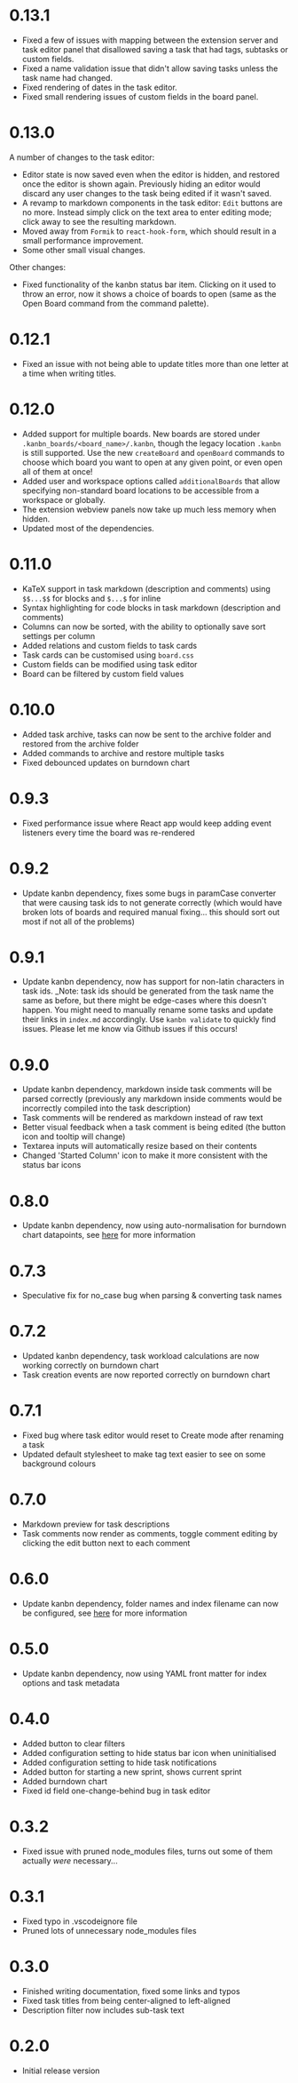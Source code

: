 # 0.13.1

* Fixed a few of issues with mapping between the extension server and task editor panel that disallowed saving a task that had tags, subtasks or custom fields.
* Fixed a name validation issue that didn't allow saving tasks unless the task name had changed.
* Fixed rendering of dates in the task editor.
* Fixed small rendering issues of custom fields in the board panel.

# 0.13.0

A number of changes to the task editor:
* Editor state is now saved even when the editor is hidden, and restored once the editor is shown again. Previously hiding an editor would discard any user changes to the task being edited if it wasn't saved.
* A revamp to markdown components in the task editor: `Edit` buttons are no more. Instead simply click on the text area to enter editing mode; click away to see the resulting markdown.
* Moved away from `Formik` to `react-hook-form`, which should result in a small performance improvement.
* Some other small visual changes.

Other changes:
* Fixed functionality of the kanbn status bar item. Clicking on it used to throw an error, now it shows a choice of boards to open (same as the Open Board command from the command palette).

# 0.12.1

* Fixed an issue with not being able to update titles more than one letter at a time when writing titles.

# 0.12.0

* Added support for multiple boards. New boards are stored under `.kanbn_boards/<board_name>/.kanbn`, though the legacy location `.kanbn` is still supported. Use the new `createBoard` and `openBoard` commands to choose which board you want to open at any given point, or even open all of them at once!
* Added user and workspace options called `additionalBoards` that allow specifying non-standard board locations to be accessible from a workspace or globally.
* The extension webview panels now take up much less memory when hidden.
* Updated most of the dependencies.

# 0.11.0

* KaTeX support in task markdown (description and comments) using `$$...$$` for blocks and `$...$` for inline
* Syntax highlighting for code blocks in task markdown (description and comments)
* Columns can now be sorted, with the ability to optionally save sort settings per column
* Added relations and custom fields to task cards
* Task cards can be customised using `board.css`
* Custom fields can be modified using task editor
* Board can be filtered by custom field values

# 0.10.0

* Added task archive, tasks can now be sent to the archive folder and restored from the archive folder
* Added commands to archive and restore multiple tasks
* Fixed debounced updates on burndown chart

# 0.9.3

* Fixed performance issue where React app would keep adding event listeners every time the board was re-rendered

# 0.9.2

* Update kanbn dependency, fixes some bugs in paramCase converter that were causing task ids to not generate correctly (which would have broken lots of boards and required manual fixing... this should sort out most if not all of the problems)

# 0.9.1

* Update kanbn dependency, now has support for non-latin characters in task ids. _Note: task ids should be generated from the task name the same as before, but there might be edge-cases where this doesn't happen. You might need to manually rename some tasks and update their links in `index.md` accordingly. Use `kanbn validate` to quickly find issues. Please let me know via Github issues if this occurs!

# 0.9.0

* Update kanbn dependency, markdown inside task comments will be parsed correctly (previously any markdown inside comments would be incorrectly compiled into the task description)
* Task comments will be rendered as markdown instead of raw text
* Better visual feedback when a task comment is being edited (the button icon and tooltip will change)
* Textarea inputs will automatically resize based on their contents
* Changed 'Started Column' icon to make it more consistent with the status bar icons

# 0.8.0

* Update kanbn dependency, now using auto-normalisation for burndown chart datapoints, see [here](https://github.com/basementuniverse/kanbn/blob/master/docs/commands/burndown.txt) for more information

# 0.7.3

* Speculative fix for no_case bug when parsing & converting task names

# 0.7.2

* Updated kanbn dependency, task workload calculations are now working correctly on burndown chart
* Task creation events are now reported correctly on burndown chart

# 0.7.1

* Fixed bug where task editor would reset to Create mode after renaming a task
* Updated default stylesheet to make tag text easier to see on some background colours

# 0.7.0

* Markdown preview for task descriptions
* Task comments now render as comments, toggle comment editing by clicking the edit button next to each comment

# 0.6.0

* Update kanbn dependency, folder names and index filename can now be configured, see [here](https://github.com/basementuniverse/kanbn/blob/master/docs/advanced-configuration.md) for more information

# 0.5.0

* Update kanbn dependency, now using YAML front matter for index options and task metadata

# 0.4.0

* Added button to clear filters
* Added configuration setting to hide status bar icon when uninitialised
* Added configuration setting to hide task notifications
* Added button for starting a new sprint, shows current sprint
* Added burndown chart
* Fixed id field one-change-behind bug in task editor

# 0.3.2

* Fixed issue with pruned node_modules files, turns out some of them actually _were_ necessary...

# 0.3.1

* Fixed typo in .vscodeignore file
* Pruned lots of unnecessary node_modules files

# 0.3.0

* Finished writing documentation, fixed some links and typos
* Fixed task titles from being center-aligned to left-aligned
* Description filter now includes sub-task text

# 0.2.0

* Initial release version
